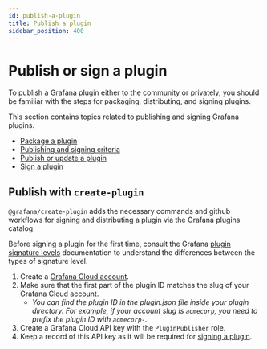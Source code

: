 ```yaml
---
id: publish-a-plugin
title: Publish a plugin
sidebar_position: 400
---
```


# Publish or sign a plugin

To publish a Grafana plugin either to the community or privately, you should be familiar with the steps for packaging, distributing, and signing plugins. 

This section contains topics related to publishing and signing Grafana plugins.

- [Package a plugin](./package-a-plugin)
- [Publishing and signing criteria](./publishing-and-signing-criteria)
- [Publish or update a plugin](./publish-or-update-a-plugin)
- [Sign a plugin](./sign-a-plugin)
## Publish with `create-plugin` 

`@grafana/create-plugin` adds the necessary commands and github workflows for signing and distributing a plugin via the Grafana plugins catalog.

Before signing a plugin for the first time, consult the Grafana [plugin signature levels](./sign-a-plugin/#plugin-signature-levels) documentation to understand the differences between the types of signature level.

1. Create a [Grafana Cloud account](https://grafana.com/signup).
2. Make sure that the first part of the plugin ID matches the slug of your Grafana Cloud account.
   - _You can find the plugin ID in the plugin.json file inside your plugin directory. For example, if your account slug is `acmecorp`, you need to prefix the plugin ID with `acmecorp-`._
3. Create a Grafana Cloud API key with the `PluginPublisher` role.
4. Keep a record of this API key as it will be required for [signing a plugin](signing-your-plugin.md).